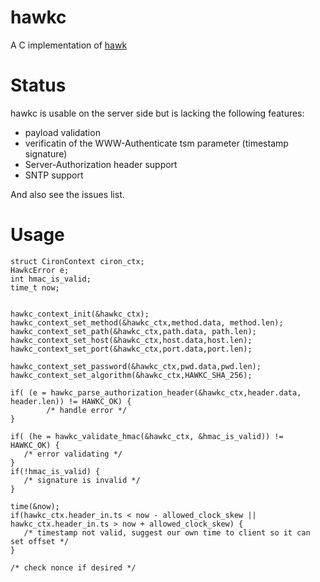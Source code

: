 hawkc
=====

A C implementation of [hawk](https://github.com/hueniverse/hawk)

Status
======

hawkc is usable on the server side but is lacking the following features:

- payload validation
- verificatin of the WWW-Authenticate tsm parameter (timestamp signature)
- Server-Authorization header support
- SNTP support

And also see the issues list.

Usage
=====

    struct CironContext ciron_ctx;
    HawkcError e;
    int hmac_is_valid;
    time_t now;


    hawkc_context_init(&hawkc_ctx);
    hawkc_context_set_method(&hawkc_ctx,method.data, method.len);
    hawkc_context_set_path(&hawkc_ctx,path.data, path.len);
    hawkc_context_set_host(&hawkc_ctx,host.data,host.len);
    hawkc_context_set_port(&hawkc_ctx,port.data,port.len);

    hawkc_context_set_password(&hawkc_ctx,pwd.data,pwd.len);
    hawkc_context_set_algorithm(&hawkc_ctx,HAWKC_SHA_256);

    if( (e = hawkc_parse_authorization_header(&hawkc_ctx,header.data, header.len)) != HAWKC_OK) {
		    /* handle error */
    }

    if( (he = hawkc_validate_hmac(&hawkc_ctx, &hmac_is_valid)) != HAWKC_OK) {
       /* error validating */
    }
    if(!hmac_is_valid) {
       /* signature is invalid */
    }

    time(&now);
    if(hawkc_ctx.header_in.ts < now - allowed_clock_skew || hawkc_ctx.header_in.ts > now + allowed_clock_skew) {
       /* timestamp not valid, suggest our own time to client so it can set offset */
    }

    /* check nonce if desired */




